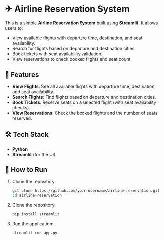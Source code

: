 # ✈ Airline Reservation System  

This is a simple **Airline Reservation System** built using **Streamlit**. It allows users to:  

- View available flights with departure time, destination, and seat availability.  
- Search for flights based on departure and destination cities.  
- Book tickets with seat availability validation.  
- View reservations to check booked flights and seat count.  

## 🚀 Features  

- **View Flights**: See all available flights with departure time, destination, and seat availability.  
- **Search Flights**: Find flights based on departure and destination cities.  
- **Book Tickets**: Reserve seats on a selected flight (with seat availability checks).  
- **View Reservations**: Check the booked flights and the number of seats reserved.  

## 🛠 Tech Stack  

- **Python**  
- **Streamlit** (for the UI)  

## 📌 How to Run  

1. Clone the repository:  
   ```bash
   git clone https://github.com/your-username/airline-reservation.git  
   cd airline-reservation
2. Clone the repository:  
   ```bash
   pip install streamlit
3. Run the application:  
   ```bash
   streamlit run app.py

